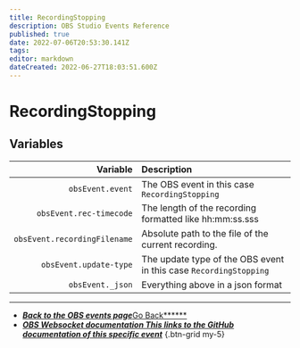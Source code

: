```yaml
---
title: RecordingStopping
description: OBS Studio Events Reference
published: true
date: 2022-07-06T20:53:30.141Z
tags:
editor: markdown
dateCreated: 2022-06-27T18:03:51.600Z
---
```


# RecordingStopping

## Variables

|                     Variable | Description                                                       |
| ----------------------------:|:----------------------------------------------------------------- |
|             `obsEvent.event` | The OBS event in this case `RecordingStopping`                    |
|      `obsEvent.rec-timecode` | The length of the recording formatted like hh:mm:ss.sss           |
| `obsEvent.recordingFilename` | Absolute path to the file of the current recording.               |
|       `obsEvent.update-type` | The update type of the OBS event in this case `RecordingStopping` |
|             `obsEvent._json` | Everything above in a json format                                 |

---

- [<i class="mdi mdi-chevron-left"></i>***Back to the OBS events page***Go Back******](/en/Broadcasters/OBS/Events)
- [<i class="mdi mdi-github"></i> ***OBS Websocket documentation ***This links to the GitHub documentation of this specific event******](https://github.com/obsproject/obs-websocket/blob/4.x-current/docs/generated/protocol.md#recordingstopping)
{.btn-grid my-5}

